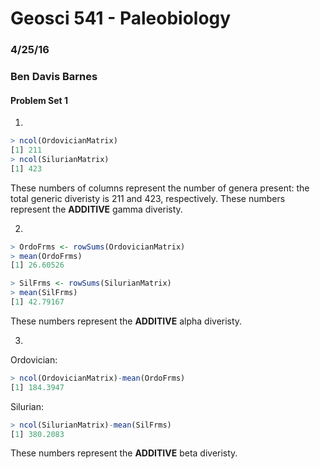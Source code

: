 # Geosci 541 - Paleobiology
### 4/25/16
### Ben Davis Barnes

#### Problem Set 1

1)

````R
> ncol(OrdovicianMatrix)
[1] 211
> ncol(SilurianMatrix)
[1] 423
````

These numbers of columns represent the number of genera present: the total generic diveristy is 211 and 423, respectively.
These numbers represent the **ADDITIVE** gamma diveristy.

2)

````R
> OrdoFrms <- rowSums(OrdovicianMatrix)
> mean(OrdoFrms)
[1] 26.60526

> SilFrms <- rowSums(SilurianMatrix)
> mean(SilFrms)
[1] 42.79167
````

These numbers represent the **ADDITIVE** alpha diveristy.

3)

Ordovician:
````R
> ncol(OrdovicianMatrix)-mean(OrdoFrms)
[1] 184.3947
````

Silurian:
````R
> ncol(SilurianMatrix)-mean(SilFrms)
[1] 380.2083
````
These numbers represent the **ADDITIVE** beta diveristy.

